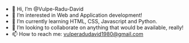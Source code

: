 - 👋 Hi, I’m @Vulpe-Radu-David
- 👀 I’m interested in Web and Application development!
- 🌱 I’m currently learning HTML, CSS, Javascript and Python.
- 💞️ I’m looking to collaborate on anything that would be available, really! 
- 📫 How to reach me: vulperadudavid1980@gmail.com

<!---
Vulpe-Radu-David/Vulpe-Radu-David is a ✨ special ✨ repository because its `README.md` (this file) appears on your GitHub profile.
You can click the Preview link to take a look at your changes.
--->
